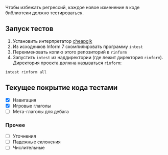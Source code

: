 Чтобы избежать регрессий, каждое новое изменение в коде библиотеки должно тестироваться.

## Запуск тестов

1. Установить интерпретатор [cheapglk](https://github.com/erkyrath/cheapglk.git)
2. Из исходников Inform 7 скомпилировать программу `intest`
3. Переименовать копию этого репозиторий в `rinform`
3. Запустить `intest` из наддиректории (где лежит директория `rinform`). Директория проекта должна называться `rinform`:

```
intest rinform all
```

## Текущее покрытие кода тестами

- [x] Навигация
- [x] Игровые глаголы
- [ ] Мета-глаголы для дебага

### Прочее

- [ ] Уточнения
- [ ] Падежные склонения
- [ ] Числительные
